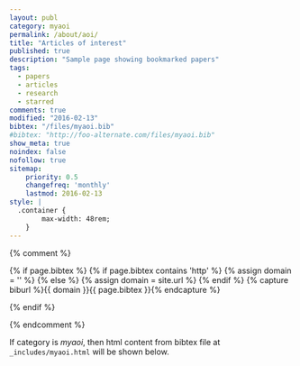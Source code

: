 ```yaml
---
layout: publ
category: myaoi
permalink: /about/aoi/
title: "Articles of interest"
published: true
description: "Sample page showing bookmarked papers"
tags:
  - papers
  - articles
  - research
  - starred
comments: true
modified: "2016-02-13"
bibtex: "/files/myaoi.bib"
#bibtex: "http://foo-alternate.com/files/myaoi.bib"
show_meta: true
noindex: false
nofollow: true
sitemap:
    priority: 0.5
    changefreq: 'monthly'
    lastmod: 2016-02-13
style: |
  .container {
        max-width: 48rem;
    }
---
```


{% comment %}
<!-- bibbase.org should work with following code unless you are hosting domain over https. -->

{% if page.bibtex %}
 {% if page.bibtex contains 'http' %}
  {% assign domain = '' %}
  {% else %}
  {% assign domain = site.url %}
 {% endif %}
 {% capture biburl %}{{ domain }}{{ page.bibtex }}{% endcapture %}
<script src="http://bibbase.org/show?bib={{ biburl | cgi_escape }}&amp;jsonp=1&amp;authorFirst=1"></script>
{% endif %}

{% endcomment %}

If category is *myaoi*, then html content from bibtex file at `_includes/myaoi.html` will be shown below.
